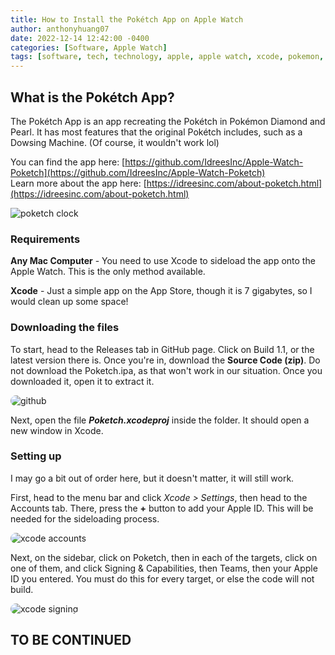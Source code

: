 ```yaml
---
title: How to Install the Pokétch App on Apple Watch
author: anthonyhuang07
date: 2022-12-14 12:42:00 -0400
categories: [Software, Apple Watch]
tags: [software, tech, technology, apple, apple watch, xcode, pokemon, poketch]
---
```


## What is the Pokétch App?

The Pokétch App is an app recreating the Pokétch in Pokémon Diamond and Pearl. It has most features that the original Pokétch includes, such as a Dowsing Machine. (Of course, it wouldn't work lol)

You can find the app here: [https://github.com/IdreesInc/Apple-Watch-Poketch](https://github.com/IdreesInc/Apple-Watch-Poketch)<br>
Learn more about the app here: [https://idreesinc.com/about-poketch.html](https://idreesinc.com/about-poketch.html)

![poketch clock](https://github.com/IdreesInc/Apple-Watch-Poketch/raw/main/Resources/device-screenshots/simulator-screenshot-digital-watch.png)

### Requirements

**Any Mac Computer** - You need to use Xcode to sideload the app onto the Apple Watch. This is the only method available.

**Xcode** - Just a simple app on the App Store, though it is 7 gigabytes, so I would clean up some space!

### Downloading the files

To start, head to the Releases tab in GitHub page. Click on Build 1.1, or the latest version there is. Once you're in, download the **Source Code (zip)**. Do not download the Poketch.ipa, as that won't work in our situation. Once you downloaded it, open it to extract it.

<img src="../../assets/img/images/2022-11-10/1.png" alt="github" style="border-radius: 0.8rem"/>

Next, open the file ***Poketch.xcodeproj*** inside the folder. It should open a new window in Xcode.

### Setting up

I may go a bit out of order here, but it doesn't matter, it will still work.

First, head to the menu bar and click *Xcode > Settings*, then head to the Accounts tab. There, press the **+** button to add your Apple ID. This will be needed for the sideloading process.

<img src="../../assets/img/images/2022-11-10/2.png" alt="xcode accounts" style="border-radius: 0.8rem"/>

Next, on the sidebar, click on Poketch, then in each of the targets, click on one of them, and click Signing & Capabilities, then Teams, then your Apple ID you entered. You must do this for every target, or else the code will not build.

<img src="../../assets/img/images/2022-11-10/3.png" alt="xcode signing" style="border-radius: 0.8rem"/>

## TO BE CONTINUED